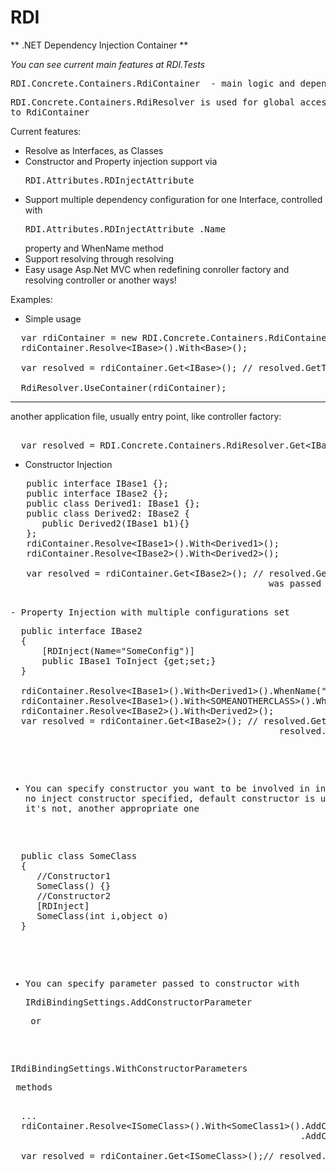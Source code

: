 RDI
===

** .NET Dependency Injection Container **

*You can see current main features at RDI.Tests*


<pre>RDI.Concrete.Containers.RdiContainer  - main logic and dependency settings.</pre>
<pre>RDI.Concrete.Containers.RdiResolver is used for global access  to created at program entry point
to RdiContainer</pre>

Current features:
<ul>
<li> Resolve as Interfaces, as Classes</li>
<li> Constructor and Property injection support via <pre>RDI.Attributes.RDInjectAttribute</pre> </li>
<li> Support multiple dependency configuration for one Interface, controlled with 
 <pre>RDI.Attributes.RDInjectAttribute .Name</pre> property and WhenName method </li>
<li> Support resolving through resolving </li>
<li> Easy usage Asp.Net MVC when redefining conroller factory and resolving controller or another ways!</li>
</ul>
Examples:

- Simple usage
<pre>
  var rdiContainer = new RDI.Concrete.Containers.RdiContainer();
  rdiContainer.Resolve&lt;IBase&gt;().With&lt;Base&gt;();
  
  var resolved = rdiContainer.Get&lt;IBase&gt;(); // resolved.GetType() == Base
  
  RdiResolver.UseContainer(rdiContainer);
</pre>
  ***********
another application file, usually entry point, like controller factory:
<pre> 
  var resolved = RDI.Concrete.Containers.RdiResolver.Get&lt;IBase&gt;(); // GOTCHA!
</pre>

- Constructor Injection
<pre>
   public interface IBase1 {};
   public interface IBase2 {};
   public class Derived1: IBase1 {}; 
   public class Derived2: IBase2 { 
      public Derived2(IBase1 b1){}
   };
   rdiContainer.Resolve&lt;IBase1&gt;().With&lt;Derived1&gt;();
   rdiContainer.Resolve&lt;IBase2&gt;().With&lt;Derived2&gt;();
   
   var resolved = rdiContainer.Get&lt;IBase2&gt;(); // resolved.GetType() == Derived2, new Derived1() object 
                                                 was passed to the constructor
<pre>

- Property Injection with multiple configurations set
<pre>
  public interface IBase2 
  {
      [RDInject(Name="SomeConfig")]
      public IBase1 ToInject {get;set;}
  }
  
  rdiContainer.Resolve&lt;IBase1&gt;().With&lt;Derived1&gt;().WhenName("SomeConfig"); // specifuing config name needed 
  rdiContainer.Resolve&lt;IBase1&gt;().With&lt;SOMEANOTHERCLASS&gt;().WhenName("ANOTHERCONFIG");
  rdiContainer.Resolve&lt;IBase2&gt;().With&lt;Derived2&gt;();
  var resolved = rdiContainer.Get&lt;IBase2>(); // resolved.GetType() == Derived2,
                                                   resolved.ToInject.GetType() == Derived1
</pre>

- You can specify constructor you want to be involved in injection. If no inject constructor specified, 
default constructor is used or , if it's not, another appropriate one
<pre>
  public class SomeClass
  {
     //Constructor1
     SomeClass() {}
     //Constructor2
     [RDInject]
     SomeClass(int i,object o)
  }
</pre>

- You can specify parameter passed to constructor with <pre>IRdiBindingSettings.AddConstructorParameter</pre> or
<pre>IRdiBindingSettings.WithConstructorParameters</pre> methods
<pre>
  ...
  rdiContainer.Resolve&lt;ISomeClass&gt;().With&lt;SomeClass1&gt;().AddConstructorParameter("i",100)
                                                       .AddConstructorParameter("o", new List<int>());
  
  var resolved = rdiContainer.Get&lt;ISomeClass&gt;();// resolved.i ==100, resolved.o == List<int>
</pre>
